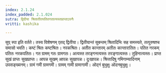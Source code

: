 ```yaml
---
index: 2.1.24
index_padded: 2.1.024
sutra: द्विदीया श्रितातीतपतितगतात्यस्तप्राप्ताऽपनैः
vritti: kashika

---
```

सुप् स्पा इति वर्तते। तस्य विशेषणम् एतद् द्वितीया। द्वितीयान्तं सुबन्तम् श्रितादिभिः सह समस्यते, तत्पुरुषश्च समासो भवति। कष्टं श्रितः कष्टश्रितः। नरकश्रितः। अतीत कान्तारम् अतीतः कान्तारातितः। पतित नरकम् पतितः नरकपतितः। गत ग्रामम् गतः ग्रामगतः। अत्यस्त तरङ्गनत्यस्तः तरङ्गात्यस्तः। तुहिनात्यस्तः। प्राप्त सुखं प्राप्तः सुखप्राप्तः। आपन्न सुखम् आपन्नः सुखापन्नः। दुःखापन्नः। श्रित्तादिषु गमिगाम्यादिनाम् उपसङ्ख्यनम्। ग्रामं गमी ग्रामगमी। ग्रामम् गामी ग्रामागामी। ओद्नं बुभुक्षुः ओदनबुभुक्षुः।